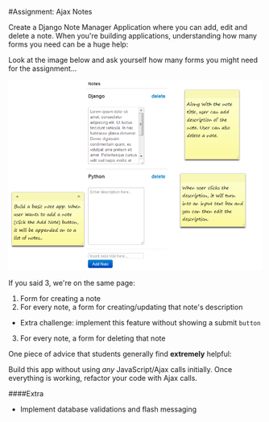 #Assignment: Ajax Notes

Create a Django Note Manager Application where you can add, edit and delete a note. When you're building applications, understanding how many forms you need can be a huge help:

Look at the image below and ask yourself how many forms you might need for the assignment...

![Ajax Notes](ajax-notes.png)

If you said 3, we're on the same page:

1. Form for creating a note
2. For every note, a form for creating/updating that note's description
  + Extra challenge: implement this feature without showing a submit `button`
3. For every note, a form for deleting that note

One piece of advice that students generally find **extremely** helpful:

Build this app without using *any* JavaScript/Ajax calls initially. Once everything is working, refactor your code with Ajax calls.

####Extra
+ Implement database validations and flash messaging

